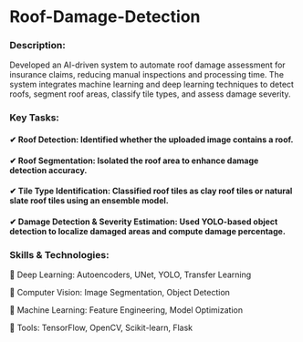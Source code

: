 # Roof-Damage-Detection
### Description:

Developed an AI-driven system to automate roof damage assessment for insurance claims, reducing manual inspections and processing time. The system integrates machine learning and deep learning techniques to detect roofs, segment roof areas, classify tile types, and assess damage severity.

### Key Tasks:

#### ✔ Roof Detection: Identified whether the uploaded image contains a roof.
#### ✔ Roof Segmentation: Isolated the roof area to enhance damage detection accuracy.
#### ✔ Tile Type Identification: Classified roof tiles as clay roof tiles or natural slate roof tiles using an ensemble model.
#### ✔ Damage Detection & Severity Estimation: Used YOLO-based object detection to localize damaged areas and compute damage percentage.

### Skills & Technologies:
🔹 Deep Learning: Autoencoders, UNet, YOLO, Transfer Learning

🔹 Computer Vision: Image Segmentation, Object Detection

🔹 Machine Learning: Feature Engineering, Model Optimization

🔹 Tools: TensorFlow, OpenCV, Scikit-learn, Flask
